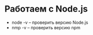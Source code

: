 # Работаем с Node.js

* node -v &ndash; проверить версию Node.js
* nmp -v &ndash; проверить версию npm
